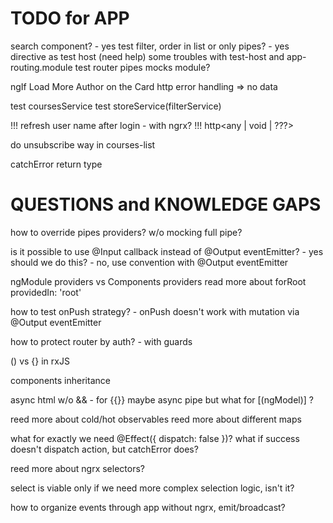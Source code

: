 # TODO for APP

search component? - yes
test filter, order in list or only pipes? - yes
directive as test host (need help)
some troubles with test-host and app-routing.module
test router
pipes mocks module?

ngIf Load More
Author on the Card
http error handling => no data

test coursesService
test storeService(filterService)

!!! refresh user name after login - with ngrx?
!!! http<any | void | ???>

do unsubscribe way in courses-list

catchError return type

# QUESTIONS and KNOWLEDGE GAPS

how to override pipes providers? w/o mocking full pipe?

is it possible to use @Input callback instead of @Output eventEmitter? - yes
should we do this? - no, use convention with @Output eventEmitter

ngModule providers vs Components providers
read more about forRoot
providedIn: 'root'

how to test onPush strategy? - onPush doesn't work with mutation via @Output eventEmitter

how to protect router by auth? - with guards

() vs {} in rxJS

components inheritance

async html w/o && - for {{}} maybe async pipe
but what for [(ngModel)] ?

reed more about cold/hot observables
reed more about different maps

what for exactly we need @Effect({ dispatch: false })?
what if success doesn't dispatch action, but catchError does?

reed more about ngrx selectors?

select is viable only if we need more complex selection logic, isn't it?

how to organize events through app without ngrx, emit/broadcast?
